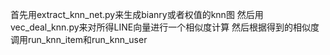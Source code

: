 首先用extract_knn_net.py来生成bianry或者权值的knn图
然后用vec_deal_knn.py来对所得LINE向量进行一个相似度计算
然后根据得到的相似度调用run_knn_item和run_knn_user